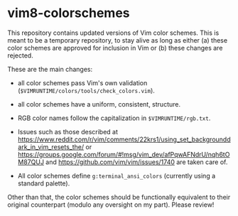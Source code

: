# vim8-colorschemes

This repository contains updated versions of Vim color schemes. This is meant to
be a temporary repository, to stay alive as long as either (a) these color
schemes are approved for inclusion in Vim or (b) these changes are rejected.

These are the main changes:

- all color schemes pass Vim's own validation
	(`$VIMRUNTIME/colors/tools/check_colors.vim`).

- all color schemes have a uniform, consistent, structure.

- RGB color names follow the capitalization in `$VIMRUNTIME/rgb.txt`.

- Issues such as those described at
	https://www.reddit.com/r/vim/comments/22krs1/using_set_backgrounddark_in_vim_resets_the/
	or
	https://groups.google.com/forum/#!msg/vim_dev/afPqwAFNdrU/nqh6tOM87QUJ and
	https://github.com/vim/vim/issues/1740 are taken care of.

- All color schemes define `g:terminal_ansi_colors` (currently using a standard
	palette).

Other than that, the color schemes should be functionally equivalent to their
original counterpart (modulo any oversight on my part). Please review!
